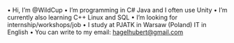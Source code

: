 •	Hi, I’m @WildCup
•	I’m programming in C# Java and I often use Unity
•	I’m currently also learning C++ Linux and SQL
•	I’m looking for internship/workshops/job
•	I study at PJATK in Warsaw (Poland) IT in English
•	You can write to my email: hagelhubert@gmail.com
